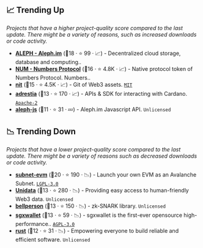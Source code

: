 ## 📈 Trending Up

_Projects that have a higher project-quality score compared to the last update. There might be a variety of reasons, such as increased downloads or code activity._

- <b><a href="https://github.com/aleph-im">ALEPH - Aleph.im</a></b> (🥉18 ·  ⭐ 99 · 📈) - Decentralized cloud storage, database and computing.. <code><img src="https://git.io/J9cO9" style="display:inline;" width="13" height="13"></code>
- <b><a href="https://github.com/numbersprotocol">NUM - Numbers Protocol</a></b> (🥈16 ·  ⭐ 4.8K · 📈) - Native protocol token of Numbers Protocol. Numbers.. <code><img src="https://git.io/J9cO9" style="display:inline;" width="13" height="13"></code>
- <b><a href="https://github.com/numbersprotocol/nit">nit</a></b> (🥈15 ·  ⭐ 4.5K · 📈) - Git of Web3 assets. <code><a href="http://bit.ly/34MBwT8">MIT</a></code>
- <b><a href="https://github.com/input-output-hk/adrestia">adrestia</a></b> (🥉13 ·  ⭐ 170 · 📈) - APIs & SDK for interacting with Cardano. <code><a href="http://bit.ly/3nYMfla">Apache-2</a></code>
- <b><a href="https://github.com/aleph-im/aleph-js">aleph-js</a></b> (🥉11 ·  ⭐ 31 · 💤) - Aleph.im Javascript API. <code>Unlicensed</code>

## 📉 Trending Down

_Projects that have a lower project-quality score compared to the last update. There might be a variety of reasons such as decreased downloads or code activity._

- <b><a href="https://github.com/ava-labs/subnet-evm">subnet-evm</a></b> (🥈20 ·  ⭐ 190 · 📉) - Launch your own EVM as an Avalanche Subnet. <code><a href="http://bit.ly/37RvQcA">LGPL-3.0</a></code>
- <b><a href="https://github.com/NaturalSelectionLabs/Unidata">Unidata</a></b> (🥉13 ·  ⭐ 280 · 📉) - Providing easy access to human-friendly Web3 data. <code>Unlicensed</code>
- <b><a href="https://github.com/filecoin-project/bellperson">bellperson</a></b> (🥉13 ·  ⭐ 150 · 📉) - zk-SNARK library. <code>Unlicensed</code>
- <b><a href="https://github.com/skalenetwork/sgxwallet">sgxwallet</a></b> (🥉13 ·  ⭐ 59 · 📉) - sgxwallet is the first-ever opensource high-performance.. <code><a href="http://bit.ly/3pwmjO5">AGPL-3.0</a></code>
- <b><a href="https://github.com/solana-labs/rust">rust</a></b> (🥉12 ·  ⭐ 31 · 📉) - Empowering everyone to build reliable and efficient software. <code>Unlicensed</code>

